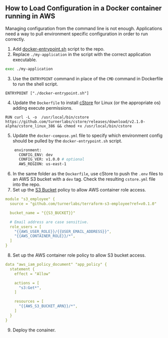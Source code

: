 ## How to Load Configuration in a Docker container running in AWS ##

Managing configuration from the command line is not enough. Applications need a way to pull environment specific configuration in order to run correctly. 

1. Add [docker-entrypoint.sh](../examples/docker-entrypoint.sh) script to the repo. 
2. Replace `./my-application` in the script with the correct application executable. 
```bash
exec ./my-application
```
3. Use the `ENTRYPOINT` command in place of the `CMD` command in Dockerfile to run the shell script. 
```docker
ENTRYPOINT ["./docker-entrypoint.sh"]
```
4. Update the `Dockerfile` to install [cStore](https://github.com/turnerlabs/cstore/releases/download/v2.1.0-alpha/cstore_linux_amd64) for Linux (or the appropriate os) adding execute permissions.
```docker
RUN curl -L -o  /usr/local/bin/cstore https://github.com/turnerlabs/cstore/releases/download/v2.1.0-alpha/cstore_linux_386 && chmod +x /usr/local/bin/cstore
```
5. Update the `docker-compose.yml` file to specify which environment config should be pulled by the `docker-entrypoint.sh` script.    
```bash
    environment:
      CONFIG_ENV: dev
      CONFIG_VER: v1.0.0 # optional
      AWS_REGION: us-east-1
```
6. In the same folder as the `Dockerfile`, use cStore to push the `.env` files to an AWS S3 bucket with a `dev` tag. Check the resulting `cstore.yml` file into the repo.
7. Set up the [S3 Bucket](#set-up-s3-bucket-default-store) policy to allow AWS container role access.
```yml
module "s3_employee" {
  source = "github.com/turnerlabs/terraform-s3-employee?ref=v0.1.0"

  bucket_name = "{{S3_BUCKET}}"

  # Email address are case sensitive.
  role_users = [
    "{{AWS_USER_ROLE}}/{{USER_EMAIL_ADDRESS}}",
    "{{AWS_CONTAINER_ROLE}}/*",
  ]
}

```
8. Set up the AWS container role policy to allow S3 bucket access.
```yml
data "aws_iam_policy_document" "app_policy" {
  statement {
    effect = "Allow"

    actions = [
      "s3:Get*",
    ]

    resources = [
      "{{AWS_S3_BUCKET_ARN}}/*",
    ]
  }
}
```
9. Deploy the conainer.